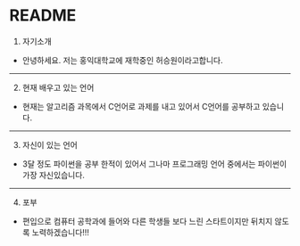 README
=============

1. 자기소개
* 안녕하세요. 저는 홍익대학교에 재학중인 허승원이라고합니다.
----------------------------------------------------------
2. 현재 배우고 있는 언어
* 현재는 알고리즘 과목에서 C언어로 과제를 내고 있어서 C언어를 공부하고 있습니다.
----------------------------------------------------------
3. 자신이 있는 언어
* 3달 정도 파이썬을 공부 한적이 있어서 그나마 프로그래밍 언어 중에서는 파이썬이 가장 자신있습니다.
----------------------------------------------------------
4. 포부
* 편입으로 컴퓨터 공학과에 들어와 다른 학생들 보다 느린 스타트이지만 뒤치지 않도록 노력하겠습니다!!!
